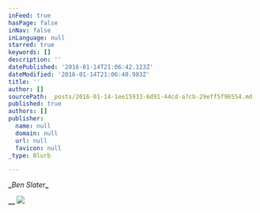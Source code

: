 ```yaml
---
inFeed: true
hasPage: false
inNav: false
inLanguage: null
starred: true
keywords: []
description: ''
datePublished: '2016-01-14T21:06:42.123Z'
dateModified: '2016-01-14T21:06:40.983Z'
title: ''
author: []
sourcePath: _posts/2016-01-14-1ee15933-6d91-44cd-a7cb-29eff5f96554.md
published: true
authors: []
publisher:
  name: null
  domain: null
  url: null
  favicon: null
_type: Blurb

---
```

**_**_Ben Slater_**_**

**__**
![](https://the-grid-user-content.s3-us-west-2.amazonaws.com/1a9439dc-7bc3-42a8-aa5c-d9d679d5746a.jpg)
